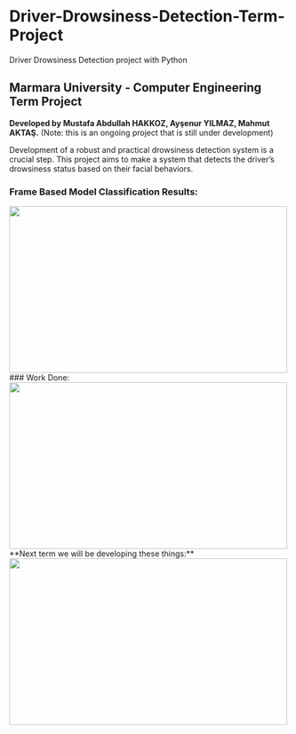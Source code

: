# Driver-Drowsiness-Detection-Term-Project
Driver Drowsiness Detection project with Python

## Marmara University - Computer Engineering Term Project
**Developed by Mustafa Abdullah HAKKOZ, Ayşenur YILMAZ, Mahmut AKTAŞ.** (Note: this is an ongoing project that is still under development)

Development of a robust and practical drowsiness detection system is a crucial step. This project aims to make a system that detects the driver’s drowsiness status based on their facial behaviors.  
### Frame Based Model Classification Results:
<img src="https://github.com/mahmutaktas/Driver-Drowsiness-Detection-Term-Project/blob/master/frame-based-result.PNG" width="500" height="300" />
### Work Done:
<img src="https://github.com/mahmutaktas/Driver-Drowsiness-Detection-Term-Project/blob/master/gantt-chart.png" width="500" height="300" />
**Next term we will be developing these things:** 
<img src="https://github.com/mahmutaktas/Driver-Drowsiness-Detection-Term-Project/blob/master/next-term.png" width="500" height="300" />  
